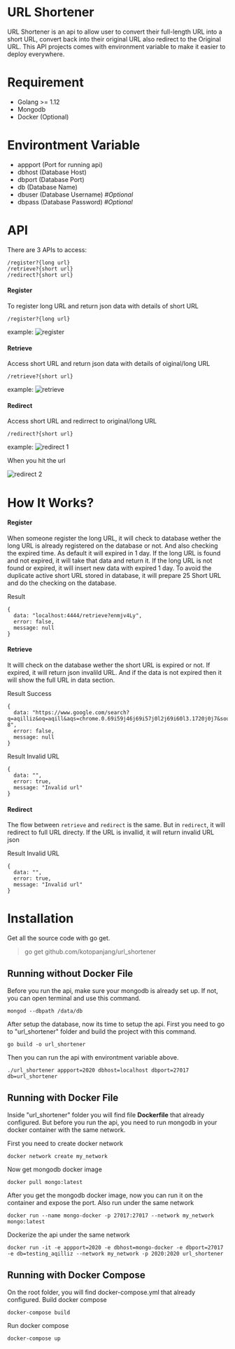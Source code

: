 # URL Shortener

URL Shortener is an api to allow user to convert their full-length URL into a short URL, convert back into their original URL also redirect to the Original URL.
This API projects comes with environment variable to make it easier to deploy everywhere.

# Requirement
- Golang >= 1.12
- Mongodb
- Docker (Optional)

# Environtment Variable
- appport (Port for running api)
- dbhost (Database Host)
- dbport (Database Port)
- db (Database Name)
- dbuser (Database Username) *#Optional*
- dbpass (Database Password) *#Optional*

# API
There are 3 APIs to access:
```
/register?{long url}
/retrieve?{short url}
/redirect?{short url}
```
#### Register
To register long URL and return json data with details of short URL
```
/register?{long url}
```
example:
![register](https://github.com/kotopanjang/url_shortener/blob/master/resources/register%201.png)

#### Retrieve
Access short URL and return json data with details of oiginal/long URL
```
/retrieve?{short url}
```
example:
![retrieve](https://github.com/kotopanjang/url_shortener/blob/master/resources/retrieve%201.png)


#### Redirect
Access short URL and redirrect to original/long URL
```
/redirect?{short url}
```
example:
![redirect 1](https://github.com/kotopanjang/url_shortener/blob/master/resources/redirect%201.png)


When you hit the url


![redirect 2](https://github.com/kotopanjang/url_shortener/blob/master/resources/redirect%20result%201.png)

# How It Works?
#### Register
When someone register the long URL, it will check to database wether the long URL is already registered on the database or not. And also checking the expired time. As default it will expired in 1 day.
If the long URL is found and not expired, it will take that data and return it.
If the long URL is not found or expired, it will insert new data with expired 1 day.
To avoid the duplicate active short URL stored in database, it will prepare 25 Short URL and do the checking on the database.

Result
```
{
  data: "localhost:4444/retrieve?enmjv4Ly",
  error: false,
  message: null
}
```

#### Retrieve
It willl check on the database wether the short URL is expired or not. If expired, it will return json invalild URL. And if the data is not expired then it will show the full URL in data section.

Result Success
```
{
  data: "https://www.google.com/search?q=aqilliz&oq=aqill&aqs=chrome.0.69i59j46j69i57j0l2j69i60l3.1720j0j7&sourceid=chrome&ie=UTF-8",
  error: false,
  message: null
}
```
Result Invalid URL
```
{
  data: "",
  error: true,
  message: "Invalid url"
}
```

#### Redirect
The flow between `retrieve` and `redirect` is the same. But in `redirect`, it will redirect to full URL directy. If the URL is invallid, it will return invalid URL json

Result Invalid URL
```
{
  data: "",
  error: true,
  message: "Invalid url"
}
```

# Installation
Get all the source code with go get.
> go get github.com/kotopanjang/url_shortener


## Running without Docker File
Before you run the api, make sure your mongodb is already set up. If not, you can open terminal and use this command.
```
mongod --dbpath /data/db
```

After setup the database, now its time to setup the api. First you need to go to "url_shortener" folder and build the project with this command.
```
go build -o url_shortener
```

Then you can run the api with environtment variable above.
```
./url_shortener appport=2020 dbhost=localhost dbport=27017 db=url_shortener 
```

## Running with Docker File
Inside "url_shortener" folder you will find file **Dockerfile** that already configured. But before you run the api, you need to run mongodb in your docker container with the same network.

First you need to create docker network
```
docker network create my_network
```

Now get mongodb docker image
```
docker pull mongo:latest
```

After you get the mongodb docker image, now you can run it on the container and expose the port. 
Also run under the same network  
```
docker run --name mongo-docker -p 27017:27017 --network my_network mongo:latest
```

Dockerize the api under the same network
```
docker run -it -e appport=2020 -e dbhost=mongo-docker -e dbport=27017 -e db=testing_aqilliz --network my_network -p 2020:2020 url_shortener
```

## Running with Docker Compose
On the root folder, you will find docker-compose.yml that already configured.
Build docker compose
```
docker-compose build
```
Run docker compose
```
docker-compose up
```
